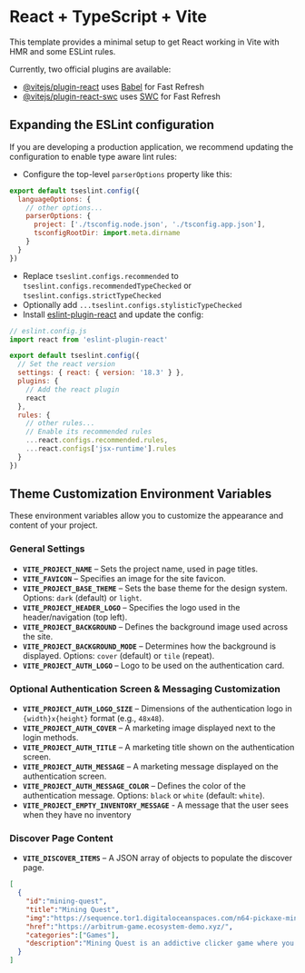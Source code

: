 # React + TypeScript + Vite

This template provides a minimal setup to get React working in Vite with HMR and some ESLint rules.

Currently, two official plugins are available:

- [@vitejs/plugin-react](https://github.com/vitejs/vite-plugin-react/blob/main/packages/plugin-react/README.md) uses [Babel](https://babeljs.io/) for Fast Refresh
- [@vitejs/plugin-react-swc](https://github.com/vitejs/vite-plugin-react-swc) uses [SWC](https://swc.rs/) for Fast Refresh

## Expanding the ESLint configuration

If you are developing a production application, we recommend updating the configuration to enable type aware lint rules:

- Configure the top-level `parserOptions` property like this:

```js
export default tseslint.config({
  languageOptions: {
    // other options...
    parserOptions: {
      project: ['./tsconfig.node.json', './tsconfig.app.json'],
      tsconfigRootDir: import.meta.dirname
    }
  }
})
```

- Replace `tseslint.configs.recommended` to `tseslint.configs.recommendedTypeChecked` or `tseslint.configs.strictTypeChecked`
- Optionally add `...tseslint.configs.stylisticTypeChecked`
- Install [eslint-plugin-react](https://github.com/jsx-eslint/eslint-plugin-react) and update the config:

```js
// eslint.config.js
import react from 'eslint-plugin-react'

export default tseslint.config({
  // Set the react version
  settings: { react: { version: '18.3' } },
  plugins: {
    // Add the react plugin
    react
  },
  rules: {
    // other rules...
    // Enable its recommended rules
    ...react.configs.recommended.rules,
    ...react.configs['jsx-runtime'].rules
  }
})
```

## Theme Customization Environment Variables

These environment variables allow you to customize the appearance and content of your project.

### General Settings

- **`VITE_PROJECT_NAME`** – Sets the project name, used in page titles.
- **`VITE_FAVICON`** – Specifies an image for the site favicon.
- **`VITE_PROJECT_BASE_THEME`** – Sets the base theme for the design system. Options: `dark` (default) or `light`.
- **`VITE_PROJECT_HEADER_LOGO`** – Specifies the logo used in the header/navigation (top left).
- **`VITE_PROJECT_BACKGROUND`** – Defines the background image used across the site.
- **`VITE_PROJECT_BACKGROUND_MODE`** – Determines how the background is displayed. Options: `cover` (default) or `tile` (repeat).
- **`VITE_PROJECT_AUTH_LOGO`** – Logo to be used on the authentication card.

### Optional Authentication Screen & Messaging Customization

- **`VITE_PROJECT_AUTH_LOGO_SIZE`** – Dimensions of the authentication logo in `{width}x{height}` format (e.g., `48x48`).
- **`VITE_PROJECT_AUTH_COVER`** – A marketing image displayed next to the login methods.
- **`VITE_PROJECT_AUTH_TITLE`** – A marketing title shown on the authentication screen.
- **`VITE_PROJECT_AUTH_MESSAGE`** – A marketing message displayed on the authentication screen.
- **`VITE_PROJECT_AUTH_MESSAGE_COLOR`** – Defines the color of the authentication message. Options: `black` or `white` (default: `white`).
- **`VITE_PROJECT_EMPTY_INVENTORY_MESSAGE`** - A message that the user sees when they have no inventory


### Discover Page Content

- **`VITE_DISCOVER_ITEMS`** – A JSON array of objects to populate the discover page.

```json
[
  {
    "id":"mining-quest",
    "title":"Mining Quest",
    "img":"https://sequence.tor1.digitaloceanspaces.com/n64-pickaxe-mining-game-coverart.jpg",
    "href":"https://arbitrum-game.ecosystem-demo.xyz/",
    "categories":["Games"],
    "description":"Mining Quest is an addictive clicker game where you smash through rocks to uncover valuable treasures, rare gems, and hidden relics! Upgrade your tools, harness powerful boosts, and dig deeper into the depths to uncover legendary artifacts. Can you break through the toughest stones and become the ultimate miner? Start your journey and strike it rich in Mining Quest!"
  }
]
```
